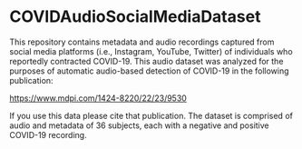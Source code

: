 # COVIDAudioSocialMediaDataset

This repository contains metadata and audio recordings captured from social media platforms (i.e., Instagram, YouTube, Twitter) of individuals who reportedly contracted COVID-19. 
This audio dataset was analyzed for the purposes of automatic audio-based detection of COVID-19 in the following publication:

https://www.mdpi.com/1424-8220/22/23/9530

If you use this data please cite that publication. 
The dataset is comprised of audio and metadata of 36 subjects, each with a negative and positive COVID-19 recording.

